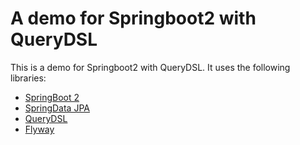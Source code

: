 # A demo for Springboot2 with QueryDSL

This is a demo for Springboot2 with QueryDSL. It uses the following libraries:

* [SpringBoot 2](https://spring.io/projects/spring-boot)
* [SpringData JPA](https://spring.io/projects/spring-data)
* [QueryDSL](http://querydsl.com/)
* [Flyway](https://flywaydb.org/)
